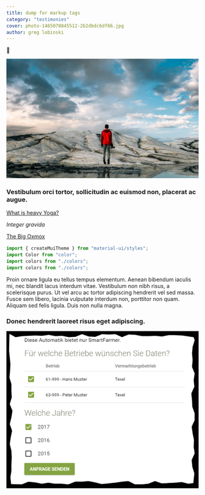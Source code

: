 ```yaml
---
title: dump for markup tags
category: "testimonies"
cover: photo-1465070845512-2b2dbdc6df66.jpg
author: greg lobinski
---
```


:100: 

![unsplash.com](./photo-1465070845512-2b2dbdc6df66.jpg)

### Vestibulum orci tortor, sollicitudin ac euismod non, placerat ac augue.

[What is heavy Yoga?](/what-is-heavy-yoga)

_Integer gravida_

[The Big Oxmox](http://google.com)

```javascript
import { createMuiTheme } from "material-ui/styles";
import Color from "color";
import colors from "./colors";
import colors from "./colors";
```

Proin ornare ligula eu tellus tempus elementum. Aenean bibendum iaculis mi, nec blandit lacus interdum vitae. Vestibulum non nibh risus, a scelerisque purus. Ut vel arcu ac tortor adipiscing hendrerit vel sed massa. Fusce sem libero, lacinia vulputate interdum non, porttitor non quam. Aliquam sed felis ligula. Duis non nulla magna.

### Donec hendrerit laoreet risus eget adipiscing.



![test](./33893097-e5a70c34-df5a-11e7-8f5e-40e057626770.png)


